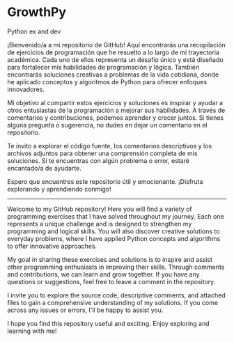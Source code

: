 # GrowthPy
Python ex and dev


¡Bienvenido/a a mi repositorio de GitHub! Aquí encontrarás una recopilación de ejercicios de programación que he resuelto a lo largo de mi trayectoria académica. Cada uno de ellos representa un desafío único y está diseñado para fortalecer mis habilidades de programación y lógica. También encontrarás soluciones creativas a problemas de la vida cotidiana, donde he aplicado conceptos y algoritmos de Python para ofrecer enfoques innovadores.

Mi objetivo al compartir estos ejercicios y soluciones es inspirar y ayudar a otros entusiastas de la programación a mejorar sus habilidades. A través de comentarios y contribuciones, podemos aprender y crecer juntos. Si tienes alguna pregunta o sugerencia, no dudes en dejar un comentario en el repositorio.

Te invito a explorar el código fuente, los comentarios descriptivos y los archivos adjuntos para obtener una comprensión completa de mis soluciones. Si te encuentras con algún problema o error, estaré encantado/a de ayudarte.

Espero que encuentres este repositorio útil y emocionante. ¡Disfruta explorando y aprendiendo conmigo!

----------------------------------------------------------------------------------------------------------------------------------

Welcome to my GitHub repository! Here you will find a variety of programming exercises that I have solved throughout my journey. Each one represents a unique challenge and is designed to strengthen my programming and logical skills. You will also discover creative solutions to everyday problems, where I have applied Python concepts and algorithms to offer innovative approaches.

My goal in sharing these exercises and solutions is to inspire and assist other programming enthusiasts in improving their skills. Through comments and contributions, we can learn and grow together. If you have any questions or suggestions, feel free to leave a comment in the repository.

I invite you to explore the source code, descriptive comments, and attached files to gain a comprehensive understanding of my solutions. If you come across any issues or errors, I'll be happy to assist you.

I hope you find this repository useful and exciting. Enjoy exploring and learning with me!


